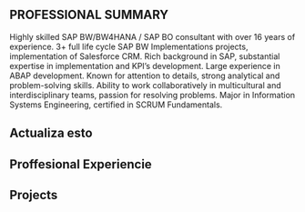 ## PROFESSIONAL SUMMARY
Highly skilled SAP BW/BW4HANA / SAP BO consultant with over 16 years of experience.
3+ full life cycle SAP BW Implementations projects, implementation of Salesforce CRM.
Rich background in SAP, substantial expertise in implementation and KPI’s development.
Large experience in ABAP development.
Known for attention to details, strong analytical and problem-solving skills. Ability to work
collaboratively in multicultural and interdisciplinary teams, passion for resolving problems.
Major in Information Systems Engineering, certified in SCRUM Fundamentals.

## Actualiza esto

## Proffesional Experiencie

## Projects
